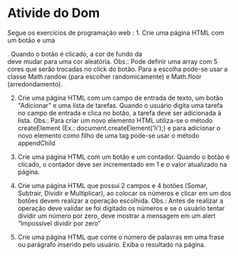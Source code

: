 # Ativide do Dom 

  Segue os exercícios de programação web :
    1. Crie uma página HTML com um botão e uma <div>. Quando o botão é clicado, a cor de
fundo da <div> deve mudar para uma cor aleatória.
Obs.: Pode definir uma array com 5 cores que serão trocadas no click do botão. Para a escolha pode-se usar a classe
Math.randow (para escolher randomicamente) e Math.floor (arredondamento).

2. Crie uma página HTML com um campo de entrada de texto, um botão "Adicionar" e
uma lista de tarefas. Quando o usuário digita uma tarefa no campo de entrada e clica
no botão, a tarefa deve ser adicionada à lista.
Obs.: Para criar um novo elemento HTML utiliza-se o método createElement (Ex.: document.createElement('li');) e
para adicionar o novo elemento como filho de uma tag pode-se usar o método appendChild

3. Crie uma página HTML com um botão e um contador. Quando o botão é clicado, o
contador deve ser incrementado em 1 e o valor atualizado na página.

4. Crie uma página HTML que possui 2 campos e 4 botões (Somar, Subtrair, Dividir e
Multiplicar), ao colocar os números e clicar em um dos botões devem realizar a
operação escolhida.
Obs.: Antes de realizar a operação deve validar se foi digitado os números e se o usuário tentar dividir um número
por zero, deve mostrar a mensagem em um alert “Impossível dividir por zero”

5. Crie uma página HTML que conte o número de palavras em uma frase ou parágrafo
inserido pelo usuário. Exiba o resultado na página.
